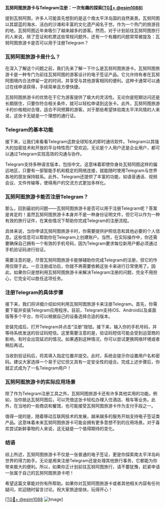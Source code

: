 **瓦努阿图旅游卡与Telegram注册：一次有趣的探索[[TG💪+ @esim1088](https://t.me/s/esim1088)]**

提到瓦努阿图，许多人可能首先想到的是这个南太平洋岛国的自然美景。瓦努阿图以其碧蓝的海水、洁白的沙滩和丰富的文化遗产闻名于世。作为一个热门的旅游目的地，瓦努阿图近年来吸引了越来越多的游客。然而，对于计划前往瓦努阿图旅行的人来说，除了签证和机票这些常规问题外，还有一个有趣的问题常常被提及：瓦努阿图旅游卡是否可以用于注册Telegram？

### 瓦努阿图旅游卡是什么？

在深入了解这个问题之前，我们先来了解一下什么是瓦努阿图旅游卡。瓦努阿图旅游卡是一种专门为前往瓦努阿图的游客设计的电子签证产品。它允许持有者在瓦努阿图境内合法停留一定的时间，并享受与其他游客相同的便利。这种卡通常可以通过在线申请获得，手续简单且方便快捷。

瓦努阿图旅游卡的优势在于它为游客提供了极大的灵活性。无论你是短期访问还是长期居住，只要你符合相关条件，就可以轻松申请到这张卡。此外，瓦努阿图旅游卡的价格相对合理，适合不同预算的游客。对于那些希望体验南太平洋风情的人来说，这张卡无疑是一个理想的通行证。

### Telegram的基本功能

接下来，让我们来看看Telegram这款全球知名的即时通讯软件。Telegram以其强大的加密技术和开放的平台特性而广受欢迎。无论是个人用户还是企业用户，都可以通过Telegram实现高效的沟通与协作。

Telegram支持多种语言版本，包括中文。这意味着即使你身处瓦努阿图这样的偏远地区，只要有一部智能手机和稳定的网络连接，就能随时使用Telegram与世界各地的朋友保持联系。此外，Telegram还提供了丰富的功能，如语音通话、视频会议、文件传输等，使得用户的交流方式更加多样化。

### 瓦努阿图旅游卡能否注册Telegram？

那么，回到最初的问题——瓦努阿图旅游卡是否可以用于注册Telegram呢？答案是肯定的！虽然瓦努阿图旅游卡本身并不是一种身份证明文件，但它可以作为一种有效的旅行证件，在某些情况下帮助你完成Telegram的注册流程。

具体来说，当你申请瓦努阿图旅游卡时，你需要提供护照信息和其他必要的个人信息。这些信息可以帮助你在Telegram上创建账户。当然，在实际操作中，你还需要确保自己拥有一个有效的手机号码，因为Telegram要求每位新用户都必须通过手机验证码进行验证。

需要注意的是，尽管瓦努阿图旅游卡能够辅助你完成Telegram的注册，但它的作用仅限于此。一旦注册成功后，你就不再需要依赖这张卡来进行日常使用了。因此，如果你只是想利用瓦努阿图旅游卡来解决Telegram注册的问题，完全不用担心，它完全可以胜任这项任务。

### 注册Telegram的具体步骤

接下来，我们将详细介绍如何利用瓦努阿图旅游卡来注册Telegram。首先，你需要下载并安装Telegram应用程序。目前，Telegram支持iOS、Android以及桌面版等多个平台，你可以根据自己的设备选择合适的版本。

安装完成后，打开Telegram并点击“注册”按钮。接下来，输入你的手机号码，并等待系统发送的验证码短信。这里需要注意的是，验证码短信可能会受到运营商的影响，有时会出现延迟的情况。如果遇到这种情况，你可以尝试更换网络环境或者稍后再试。

当收到验证码后，将其填入指定位置并提交。此时，系统会提示你设置用户名和密码。建议大家选择一个易于记忆但又具有一定安全性的组合。完成上述步骤后，你就正式成为了一名Telegram用户！

### 瓦努阿图旅游卡的实际应用场景

除了作为Telegram注册工具之外，瓦努阿图旅游卡还有许多其他实用的功能。例如，当你抵达瓦努阿图后，可以凭借这张卡轻松办理入住酒店、租车等业务。此外，在当地的一些商店和餐馆，也可能接受瓦努阿图旅游卡作为支付手段之一。

值得一提的是，随着移动互联网技术的发展，越来越多的服务开始支持电子签证类产品。这意味着未来瓦努阿图旅游卡可能会拥有更多意想不到的应用场景。对于喜欢尝试新鲜事物的人来说，这无疑是一个值得期待的变化。

### 结语

综上所述，瓦努阿图旅游卡不仅是一张普通的电子签证，更是你探索南太平洋岛屿世界的得力助手。无论是用来注册Telegram还是处理其他旅行事务，它都能为你带来极大的便利。所以，如果你正计划前往瓦努阿图旅行，请不要犹豫，赶紧申请一张属于自己的瓦努阿图旅游卡吧！

希望这篇文章能对你有所帮助。如果你对瓦努阿图旅游卡或者其他相关内容有任何疑问，欢迎随时留言讨论。祝大家旅途愉快，玩得开心！

[[TG💪+ @esim1088](https://t.me/s/esim1088) ![Image](https://i.postimg.cc/4NQfJmqS/Snipaste-2025-05-13-00-14-12.png)]